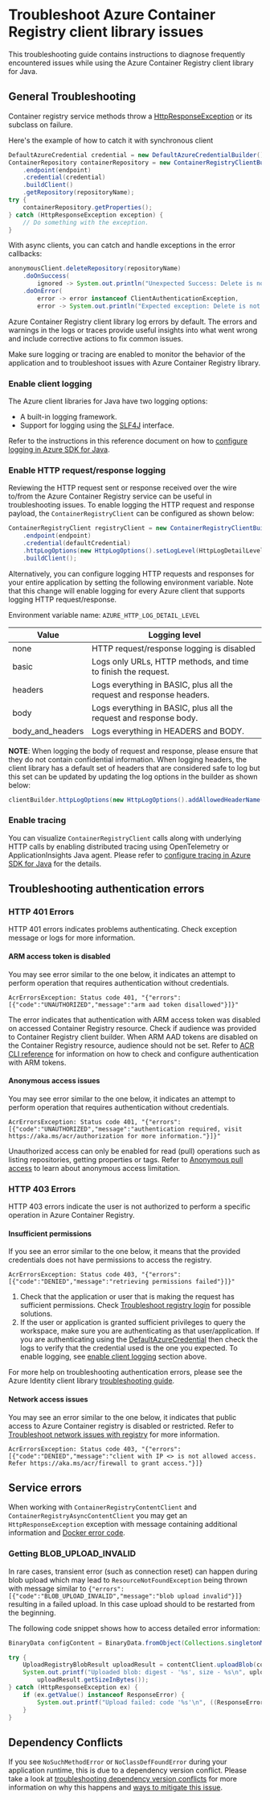 # Troubleshoot Azure Container Registry client library issues

This troubleshooting guide contains instructions to diagnose frequently encountered issues while using the Azure Container Registry client library for Java.

## General Troubleshooting

Container registry service methods throw a [HttpResponseException](https://github.com/Azure/azure-sdk-for-java/blob/main/sdk/core/azure-core/src/main/java/com/azure/core/exception/HttpResponseException.java) or its subclass on failure.

Here's the example of how to catch it with synchronous client

```java readme-sample-getProperties
DefaultAzureCredential credential = new DefaultAzureCredentialBuilder().build();
ContainerRepository containerRepository = new ContainerRegistryClientBuilder()
    .endpoint(endpoint)
    .credential(credential)
    .buildClient()
    .getRepository(repositoryName);
try {
    containerRepository.getProperties();
} catch (HttpResponseException exception) {
    // Do something with the exception.
}
```

With async clients, you can catch and handle exceptions in the error callbacks:

```java readme-sample-anonymousAsyncClientThrows
anonymousClient.deleteRepository(repositoryName)
    .doOnSuccess(
        ignored -> System.out.println("Unexpected Success: Delete is not allowed on anonymous access!"))
    .doOnError(
        error -> error instanceof ClientAuthenticationException,
        error -> System.out.println("Expected exception: Delete is not allowed on anonymous access"));
```

Azure Container Registry client library log errors by default. The errors and warnings in the logs or traces provide
useful insights into what went wrong and include corrective actions to fix common issues.

Make sure logging or tracing are enabled to monitor the behavior of the application and to troubleshoot issues with Azure Container Registry library. 

### Enable client logging

The Azure client libraries for Java have two logging options:

* A built-in logging framework.
* Support for logging using the [SLF4J](https://www.slf4j.org/) interface.

Refer to the instructions in this reference document on how to [configure logging in Azure SDK for Java](https://docs.microsoft.com/azure/developer/java/sdk/logging-overview).

### Enable HTTP request/response logging

Reviewing the HTTP request sent or response received over the wire to/from the Azure Container Registry service can be useful in
troubleshooting issues. To enable logging the HTTP request and response payload, the `ContainerRegistryClient` can be configured as shown below:

```java readme-sample-enablehttplogging
ContainerRegistryClient registryClient = new ContainerRegistryClientBuilder()
    .endpoint(endpoint)
    .credential(defaultCredential)
    .httpLogOptions(new HttpLogOptions().setLogLevel(HttpLogDetailLevel.BODY_AND_HEADERS))
    .buildClient();
```

Alternatively, you can configure logging HTTP requests and responses for your entire application by setting the
following environment variable. Note that this change will enable logging for every Azure client that supports logging
HTTP request/response.

Environment variable name: `AZURE_HTTP_LOG_DETAIL_LEVEL`

| Value            | Logging level                                                        |
|------------------|----------------------------------------------------------------------|
| none             | HTTP request/response logging is disabled                            |
| basic            | Logs only URLs, HTTP methods, and time to finish the request.        |
| headers          | Logs everything in BASIC, plus all the request and response headers. |
| body             | Logs everything in BASIC, plus all the request and response body.    |
| body_and_headers | Logs everything in HEADERS and BODY.                                 |

**NOTE**: When logging the body of request and response, please ensure that they do not contain confidential
information. When logging headers, the client library has a default set of headers that are considered safe to log
but this set can be updated by updating the log options in the builder as shown below:

```java
clientBuilder.httpLogOptions(new HttpLogOptions().addAllowedHeaderName("safe-to-log-header-name"))
```

### Enable tracing

You can visualize `ContainerRegistryClient` calls along with underlying HTTP calls by enabling distributed tracing using OpenTelemetry or
ApplicationInsights Java agent. Please refer to [configure tracing in Azure SDK for Java](https://docs.microsoft.com/azure/developer/java/sdk/tracing) for the details.

## Troubleshooting authentication errors

### HTTP 401 Errors

HTTP 401 errors indicates problems authenticating. Check exception message or logs for more information.

#### ARM access token is disabled

You may see error similar to the one below, it indicates an attempt to perform operation that requires authentication without credentials.

```text
AcrErrorsException: Status code 401, "{"errors":[{"code":"UNAUTHORIZED","message":"arm aad token disallowed"}]}"
```

The error indicates that authentication with ARM access token was disabled on accessed Container Registry resource. Check if audience was provided to
Container Registry client builder. When ARM AAD tokens are disabled on the Container Registry resource, audience should not be set.
Refer to [ACR CLI reference](https://learn.microsoft.com/cli/azure/acr/config/authentication-as-arm?view=azure-cli-latest) for information on how to
check and configure authentication with ARM tokens.

#### Anonymous access issues
You may see error similar to the one below, it indicates an attempt to perform operation that requires authentication without credentials.

```text
AcrErrorsException: Status code 401, "{"errors":[{"code":"UNAUTHORIZED","message":"authentication required, visit https://aka.ms/acr/authorization for more information."}]}"
```

Unauthorized access can only be enabled for read (pull) operations such as listing repositories, getting properties or tags.
Refer to [Anonymous pull access](https://docs.microsoft.com/azure/container-registry/anonymous-pull-access) to learn about anonymous access limitation. 

### HTTP 403 Errors

HTTP 403 errors indicate the user is not authorized to perform a specific operation in Azure Container Registry.

#### Insufficient permissions

If you see an error similar to the one below, it means that the provided credentials does not have permissions to access the registry.
```text
AcrErrorsException: Status code 403, "{"errors":[{"code":"DENIED","message":"retrieving permissions failed"}]}"
```

1. Check that the application or user that is making the request has sufficient permissions.
   Check [Troubleshoot registry login](https://docs.microsoft.com/azure/container-registry/container-registry-troubleshoot-login) for possible solutions.
2. If the user or application is granted sufficient privileges to query the workspace, make sure you are
   authenticating as that user/application. If you are authenticating using the
   [DefaultAzureCredential](https://github.com/Azure/azure-sdk-for-java/blob/main/sdk/identity/azure-identity/README.md#authenticating-with-defaultazurecredential)
   then check the logs to verify that the credential used is the one you expected. To enable logging, see [enable
   client logging](#enable-client-logging) section above.

For more help on troubleshooting authentication errors, please see the Azure Identity client library [troubleshooting
guide](https://github.com/Azure/azure-sdk-for-java/blob/main/sdk/identity/azure-identity/TROUBLESHOOTING.md).

#### Network access issues

You may see an error similar to the one below, it indicates that public access to Azure Container registry is disabled or restricted.
Refer to [Troubleshoot network issues with registry](https://docs.microsoft.com/azure/container-registry/container-registry-troubleshoot-access) for more information.
```text
AcrErrorsException: Status code 403, "{"errors":[{"code":"DENIED","message":"client with IP <> is not allowed access. Refer https://aka.ms/acr/firewall to grant access."}]}
```

## Service errors

When working with `ContainerRegistryContentClient` and `ContainerRegistryAsyncContentClient` you may get an `HttpResponseException` exception with
message containing additional information and [Docker error code](https://docs.docker.com/registry/spec/api/#errors-2).

### Getting BLOB_UPLOAD_INVALID

In rare cases, transient error (such as connection reset) can happen during blob upload which may lead to `ResourceNotFoundException` being thrown with message similar to
`{"errors":[{"code":"BLOB_UPLOAD_INVALID","message":"blob upload invalid"}]}` resulting in a failed upload. In this case upload should to be restarted from the beginning.

The following code snippet shows how to access detailed error information:   
```java com.azure.containers.containerregistry.uploadBlobErrorHandling
BinaryData configContent = BinaryData.fromObject(Collections.singletonMap("hello", "world"));

try {
    UploadRegistryBlobResult uploadResult = contentClient.uploadBlob(configContent);
    System.out.printf("Uploaded blob: digest - '%s', size - %s\n", uploadResult.getDigest(),
        uploadResult.getSizeInBytes());
} catch (HttpResponseException ex) {
    if (ex.getValue() instanceof ResponseError) {
        System.out.printf("Upload failed: code '%s'\n", ((ResponseError) ex.getValue()).getCode());
    }
}
```

## Dependency Conflicts

If you see `NoSuchMethodError` or `NoClassDefFoundError` during your application runtime, this is due to a
dependency version conflict. Please take a look at [troubleshooting dependency version conflicts](https://docs.microsoft.com/azure/developer/java/sdk/troubleshooting-dependency-version-conflict) for more information on
why this happens and [ways to mitigate this issue](https://docs.microsoft.com/azure/developer/java/sdk/troubleshooting-dependency-version-conflict#mitigate-version-mismatch-issues).

